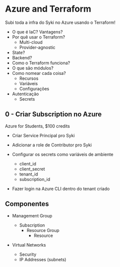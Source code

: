 # Azure and Terraform

Subi toda a infra do Syki no Azure usando o Terraform!


- O que é IaC? Vantagens?
- Por quê usar o Terraform?
    - Multi-cloud
    - Provider-agnostic
- State?
- Backend?
- Como o Terraform funciona?
- O que são módulos?
- Como nomear cada coisa?
    - Recursos
    - Variáveis
    - Configurações
- Autenticação
    - Secrets










## 0 - Criar Subscription no Azure

Azure for Students, $100 credits

- Criar Service Principal pro Syki
- Adicionar a role de Contributor pro Syki

- Configurar os secrets como variáveis de ambiente
    - client_id
    - client_secret
    - tenant_id
    - subscription_id

- Fazer login na Azure CLI dentro do tenant criado


## Componentes

- Management Group
    - Subscription
        - Resource Group
            - Resource

- Virtual Networks
    - Security
    - IP Addresses (subnets)


